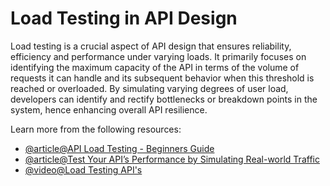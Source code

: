 # Load Testing in API Design

Load testing is a crucial aspect of API design that ensures reliability, efficiency and performance under varying loads. It primarily focuses on identifying the maximum capacity of the API in terms of the volume of requests it can handle and its subsequent behavior when this threshold is reached or overloaded. By simulating varying degrees of user load, developers can identify and rectify bottlenecks or breakdown points in the system, hence enhancing overall API resilience.

Learn more from the following resources:

- [@article@API Load Testing - Beginners Guide](https://grafana.com/blog/2024/01/30/api-load-testing/)
- [@article@Test Your API’s Performance by Simulating Real-world Traffic](https://blog.postman.com/postman-api-performance-testing/)
- [@video@Load Testing API's](https://www.youtube.com/watch?v=a5hWE4hMOoY)
